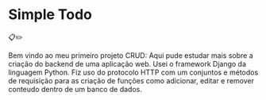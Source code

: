 <h1> Simple Todo </h1> 📋✏️

Bem vindo ao meu primeiro projeto CRUD:
Aqui pude estudar mais sobre a criação do backend de uma aplicação web.
Usei o framework Django da linguagem Python.
Fiz uso do protocolo HTTP com um conjuntos e métodos de requisição para as criação de funções como adicionar, editar e remover conteudo dentro de um banco de dados.
